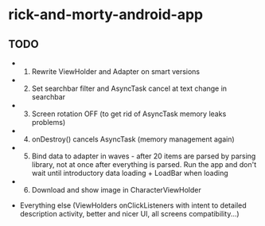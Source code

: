 # rick-and-morty-android-app

## TODO
* 1. Rewrite ViewHolder and Adapter on smart versions
* 2. Set searchbar filter and AsyncTask cancel at text change in searchbar
* 3. Screen rotation OFF (to get rid of AsyncTask memory leaks problems)
* 4. onDestroy() cancels AsyncTask (memory management again)
* 5. Bind data to adapter in waves - after 20 items are parsed by parsing library, not at once after everything is parsed. Run the app and don't wait until introductory data loading + LoadBar when loading
* 6. Download and show image in CharacterViewHolder

* Everything else (ViewHolders onClickListeners with intent to detailed description activity, better and nicer UI, all screens compatibility...)
